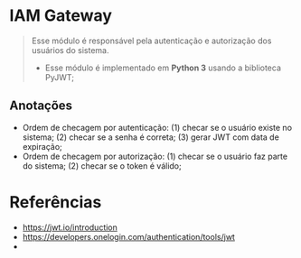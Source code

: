 # IAM Gateway

> Esse módulo é responsável pela autenticação e autorização dos usuários do sistema.
>
> - Esse módulo é implementado em **Python 3** usando a biblioteca PyJWT;

## Anotações

- Ordem de checagem por autenticação: (1) checar se o usuário existe no sistema; (2) checar se a senha é correta; (3) gerar JWT com data de expiração;
- Ordem de checagem por autorização: (1) checar se o usuário faz parte do sistema; (2) checar se o token é válido;


# Referências

- https://jwt.io/introduction
- https://developers.onelogin.com/authentication/tools/jwt
- 
